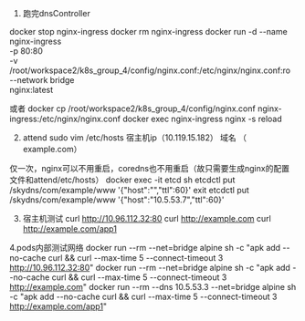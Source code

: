 
1. 跑完dnsController
<!-- @REM chmod 644 /root/workspace2/k8s_group_4/config/nginx.conf -->
docker stop nginx-ingress
docker rm nginx-ingress
docker run -d --name nginx-ingress \
  -p 80:80 \
  -v  /root/workspace2/k8s_group_4/config/nginx.conf:/etc/nginx/nginx.conf:ro \
  --network bridge \
  nginx:latest


<!-- 还有配置那个 -->

或者
docker cp /root/workspace2/k8s_group_4/config/nginx.conf nginx-ingress:/etc/nginx/nginx.conf
docker exec nginx-ingress nginx -s reload

2. attend
sudo vim /etc/hosts
宿主机ip（10.119.15.182） 域名 （<node-ip> example.com）

仅一次，nginx可以不用重启，coredns也不用重启（故只需要生成nginx的配置文件和attend/etc/hosts）
docker exec -it etcd sh
etcdctl put /skydns/com/example/www '{"host":"<nginx-ip>","ttl":60}'
exit
etcdctl put /skydns/com/example/www '{"host":"10.5.53.7","ttl":60}'

3. 宿主机测试
curl http://10.96.112.32:80
curl http://example.com
curl http://example.com/app1

4.pods内部测试网络
docker run --rm --net=bridge alpine sh -c "apk add --no-cache curl && curl --max-time 5 --connect-timeout 3 http://10.96.112.32:80"
docker run --rm --net=bridge alpine sh -c "apk add --no-cache curl && curl --max-time 5 --connect-timeout 3 http://example.com"
docker run --rm --dns 10.5.53.3 --net=bridge alpine sh -c "apk add --no-cache curl && curl --max-time 5 --connect-timeout 3 http://example.com/app1"
